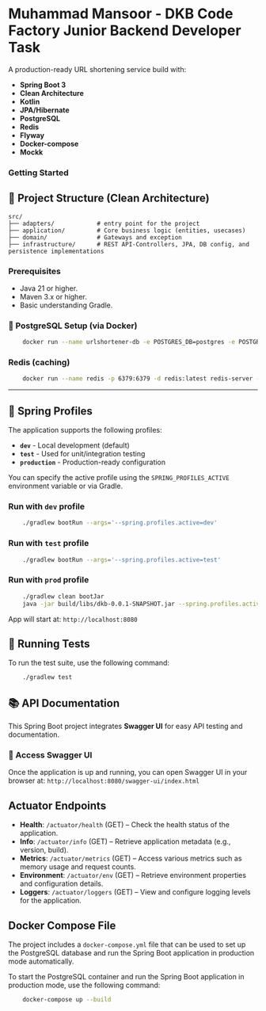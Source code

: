 # Muhammad Mansoor - DKB Code Factory Junior Backend Developer Task

A production-ready URL shortening service build with:
- **Spring Boot 3**
- **Clean Architecture**
- **Kotlin**
- **JPA/Hibernate**
- **PostgreSQL**
- **Redis**
- **Flyway**
- **Docker-compose**
- **Mockk**

### Getting Started

## 📁 Project Structure (Clean Architecture)

```
src/
├── adapters/            # entry point for the project
├── application/         # Core business logic (entities, usecases)
├── domain/              # Gateways and exception
├── infrastructure/      # REST API-Controllers, JPA, DB config, and persistence implementations

```


### Prerequisites

- Java 21 or higher.
- Maven 3.x or higher.
- Basic understanding Gradle.

### 🐘 PostgreSQL Setup (via Docker)

```bash
    docker run --name urlshortener-db -e POSTGRES_DB=postgres -e POSTGRES_USER=postgres -e POSTGRES_PASSWORD=postgres -p 5432:5432 -d postgres:14
```
### Redis (caching)
```bash
    docker run --name redis -p 6379:6379 -d redis:latest redis-server --requirepass "temppass"
```

---

## 🚀 Spring Profiles

The application supports the following profiles:

- **`dev`** - Local development (default)
- **`test`** - Used for unit/integration testing
- **`production`** - Production-ready configuration

You can specify the active profile using the `SPRING_PROFILES_ACTIVE` environment variable or via Gradle.

### Run with `dev` profile

```bash
    ./gradlew bootRun --args='--spring.profiles.active=dev'
```

### Run with `test` profile

```bash
    ./gradlew bootRun --args='--spring.profiles.active=test'
```

### Run with `prod` profile

```bash
    ./gradlew clean bootJar
    java -jar build/libs/dkb-0.0.1-SNAPSHOT.jar --spring.profiles.active=prod
```

App will start at: `http://localhost:8080`

## 🧪 Running Tests

To run the test suite, use the following command:

```bash
    ./gradlew test
```

## 📚 API Documentation

This Spring Boot project integrates **Swagger UI** for easy API testing and documentation.

### 🔗 Access Swagger UI

Once the application is up and running, you can open Swagger UI in your browser at:
`http://localhost:8080/swagger-ui/index.html`


## Actuator Endpoints

- **Health**: `/actuator/health` (GET) – Check the health status of the application.
- **Info**: `/actuator/info` (GET) – Retrieve application metadata (e.g., version, build).
- **Metrics**: `/actuator/metrics` (GET) – Access various metrics such as memory usage and request counts.
- **Environment**: `/actuator/env` (GET) – Retrieve environment properties and configuration details.
- **Loggers**: `/actuator/loggers` (GET) – View and configure logging levels for the application.

## Docker Compose File

The project includes a `docker-compose.yml` file that can be used to set up the PostgreSQL database and run the Spring Boot application in production mode automatically.

To start the PostgreSQL container and run the Spring Boot application in production mode, use the following command:

```bash
    docker-compose up --build
```
